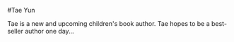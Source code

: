 #Tae Yun

Tae is a new and upcoming children's book author. Tae hopes to be a best-seller author one day...
